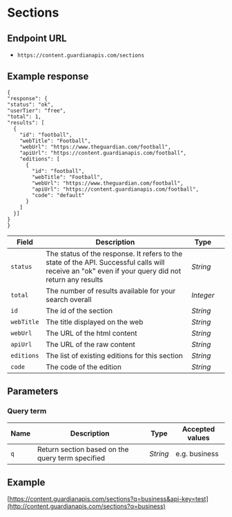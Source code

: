 Sections
=======

## Endpoint URL
* `https://content.guardianapis.com/sections`

## Example response

    {
    "response": {
    "status": "ok",
    "userTier": "free",
    "total": 1,
    "results": [
      {
        "id": "football",
        "webTitle": "Football",
        "webUrl": "https://www.theguardian.com/football",
        "apiUrl": "https://content.guardianapis.com/football",
        "editions": [
          {
            "id": "football",
            "webTitle": "Football",
            "webUrl": "https://www.theguardian.com/football",
            "apiUrl": "https://content.guardianapis.com/football",
            "code": "default"
          }
        ]
      }]
    }
    }

Field  | Description | Type |  |
------ | ----------- | ---- |--|
`status` | The status of the response. It refers to the state of the API. Successful calls will receive an "ok" even if your query did not return any results |  *String*
`total` |  The number of results available for your search overall | *Integer*
`id` | The id of the section | *String*
`webTitle` | The title displayed on the web |  *String*
`webUrl` | The URL of the html content | *String*
`apiUrl` | The URL of the raw content | *String*
`editions` | The list of existing editions for this section | *String*
`code` | The code of the edition | *String*

## Parameters

### Query term

Name  | Description | Type | Accepted values
----- | ----------- | ---- | ---------------
`q` | Return section based on the query term specified | *String* | e.g. business

## Example
[https://content.guardianapis.com/sections?q=business&api-key=test](http://content.guardianapis.com/sections?q=business)

